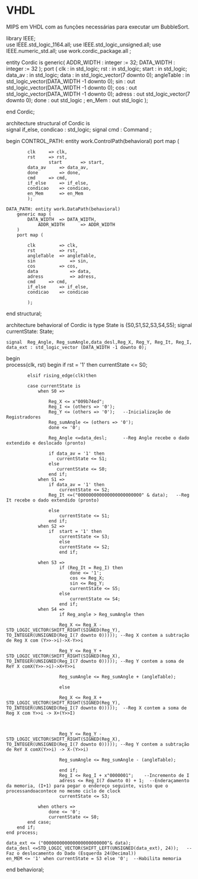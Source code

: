 # VHDL
MIPS em VHDL com as funções necessárias para executar um BubbleSort.   

library IEEE;						
use IEEE.std_logic_1164.all;
use IEEE.std_logic_unsigned.all;
use IEEE.numeric_std.all;
use work.cordic_package.all ;

entity Cordic is
	generic(
		ADDR_WIDTH	: integer := 32;
        	DATA_WIDTH  : integer := 32
		);
	port (
		clk		    	: in std_logic;
        	rst     	    	: in std_logic;
		start	 	    	: in std_logic;
		data_av		    	: in std_logic;
		data		    	: in std_logic_vector(7 downto 0);
		angleTable	  	: in std_logic_vector(DATA_WIDTH -1 downto 0);
		sin		   	: out std_logic_vector(DATA_WIDTH -1 downto 0);
      		cos		    	: out std_logic_vector(DATA_WIDTH -1 downto 0);
		adress		    	: out std_logic_vector(7 downto 0);
		done		    	: out std_logic ;
		en_Mem			: out std_logic 
	);
		
end Cordic;

architecture structural of Cordic is  
   signal if_else, condicao : std_logic;
   signal cmd : Command ;
   		
	 
begin
	CONTROL_PATH: entity work.ControlPath(behavioral)
		port map (
			
			clk		=> clk,
			rst		=> rst,
            		start   	=> start, 
			data_av 	=> data_av,
			done   		=> done,    
			cmd		=> cmd,
			if_else 	=> if_else,
			condicao	=> condicao,
			en_Mem		=> en_Mem
			);

	DATA_PATH: entity work.DataPath(behavioral)
		generic map (
			DATA_WIDTH	=> DATA_WIDTH,
           		ADDR_WIDTH      => ADDR_WIDTH
		)
		port map (
	
			clk	    	=> clk,
			rst	    	=> rst,
			angleTable 	=> angleTable,
			sin 	    	=> sin,
			cos	    	=> cos,
			data        	=> data,
			adress      	=> adress,
			cmd		=> cmd,
			if_else 	=> if_else,
			condicao	=> condicao
	
			);
end structural;

architecture behavioral of Cordic is 
	type State is (S0,S1,S2,S3,S4,S5);
	signal currentState: State;
		
	signal  Reg_Angle, Reg_sumAngle,data_desl,Reg_X, Reg_Y, Reg_It, Reg_I, data_ext : std_logic_vector (DATA_WIDTH -1 downto 0);
begin	
	process(clk, rst)
		begin
			if rst = '1' then
			currentState <= S0;
	
			elsif rising_edge(clk)then
			
			case currentState is
				when S0 =>
					
					Reg_X <= x"009b74ed";
					Reg_I <= (others => '0');
					Reg_Y <= (others => '0');	--Inicialização de Registradores
					Reg_sumAngle <= (others => '0');
					done <= '0';
					
					Reg_Angle <=data_desl;		--Reg Angle recebe o dado extendido e deslocado (pronto)
					
					if data_av = '1' then
					   currentState <= S1;
					else 
					   currentState <= S0;
					end if;
				when S1 =>	
					if data_av = '1' then
						currentState <= S2;
					Reg_It <=("000000000000000000000000" & data);   --Reg It recebe o dado extendido (pronto)
					
					else
						currentState <= S1;
					end if;
				when S2 =>
					if  start = '1' then
						currentState <= S3;
						else
						currentState <= S2;
						end if;

				when S3 =>
						if (Reg_It = Reg_I) then
							done <= '1';
							cos <= Reg_X;
							sin <= Reg_Y;
							currentState <= S5;
						else
							currentState <= S4;
						end if;
				when S4 => 				
						if Reg_angle > Reg_sumAngle then

						Reg_X <= Reg_X - STD_LOGIC_VECTOR(SHIFT_RIGHT(SIGNED(Reg_Y), TO_INTEGER(UNSIGNED(Reg_I(7 downto 0))))); --Reg X contem a subtração de Reg X com (Y>>->i)->X-Y>>i
							
						Reg_Y <= Reg_Y + STD_LOGIC_VECTOR(SHIFT_RIGHT(SIGNED(Reg_X), TO_INTEGER(UNSIGNED(Reg_I(7 downto 0))))); --Reg Y contem a soma de ReY X comX(Y>>->i)->X+Y>>i
					
						Reg_sumAngle <= Reg_sumAngle + (angleTable);
					
						else
						
						Reg_X <= Reg_X + STD_LOGIC_VECTOR(SHIFT_RIGHT(SIGNED(Reg_Y), TO_INTEGER(UNSIGNED(Reg_I(7 downto 0)))));  --Reg X contem a soma de Reg X com Y>>i -> X+(Y>>I)
							

					
						Reg_Y <= Reg_Y - STD_LOGIC_VECTOR(SHIFT_RIGHT(SIGNED(Reg_X), TO_INTEGER(UNSIGNED(Reg_I(7 downto 0)))));	--Reg Y contem a subtração de ReY X comX(Y>>i) -> X-(Y>>i)
					
						Reg_sumAngle <= Reg_sumAngle - (angleTable);
						
						end if;
						Reg_I <= Reg_I + x"0000001";	--Incremento de I
						adress <= Reg_I(7 downto 0) + 1;  --Enderaçamento da memoria, (I+1) para pegar o endereço seguinte, visto que o processandoacontece no mesmo ciclo de clock
						currentState <= S3;
				
				when others =>
					done <= '0';
					currentState <= S0;
			end case;
		end if;
	end process;
	
	data_ext <= ("000000000000000000000000"& data);
	data_desl <=STD_LOGIC_VECTOR(SHIFT_LEFT(UNSIGNED(data_ext), 24));	-- Faz o deslocamento do Dado (Esquerda 24(Decimal))
	en_MEM <= '1' when currentState = S3 else '0';	--Habilita memoria

end behavioral;
